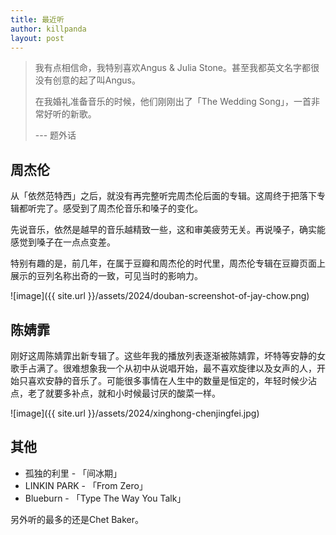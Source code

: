 ```yaml
---
title: 最近听
author: killpanda
layout: post
---
```


> 我有点相信命，我特别喜欢Angus & Julia Stone。甚至我都英文名字都很没有创意的起了叫Angus。
> 
> 在我婚礼准备音乐的时候，他们刚刚出了「The Wedding Song」，一首非常好听的新歌。
> 
> 
> --- 题外话


## 周杰伦

从「依然范特西」之后，就没有再完整听完周杰伦后面的专辑。这周终于把落下专辑都听完了。感受到了周杰伦音乐和嗓子的变化。

先说音乐，依然是越早的音乐越精致一些，这和审美疲劳无关。再说嗓子，确实能感觉到嗓子在一点点变差。

特别有趣的是，前几年，在属于豆瓣和周杰伦的时代里，周杰伦专辑在豆瓣页面上展示的豆列名称出奇的一致，可见当时的影响力。

![image]({{ site.url }}/assets/2024/douban-screenshot-of-jay-chow.png)

## 陈婧霏

刚好这周陈婧霏出新专辑了。这些年我的播放列表逐渐被陈婧霏，坏特等安静的女歌手占满了。很难想象我一个从初中从说唱开始，最不喜欢旋律以及女声的人，开始只喜欢安静的音乐了。可能很多事情在人生中的数量是恒定的，年轻时候少沾点，老了就要多补点，就和小时候最讨厌的酸菜一样。

![image]({{ site.url }}/assets/2024/xinghong-chenjingfei.jpg)

## 其他

* 孤独的利里 - 「间冰期」
* LINKIN PARK - 「From Zero」
* Blueburn - 「Type The Way You Talk」

另外听的最多的还是Chet Baker。
